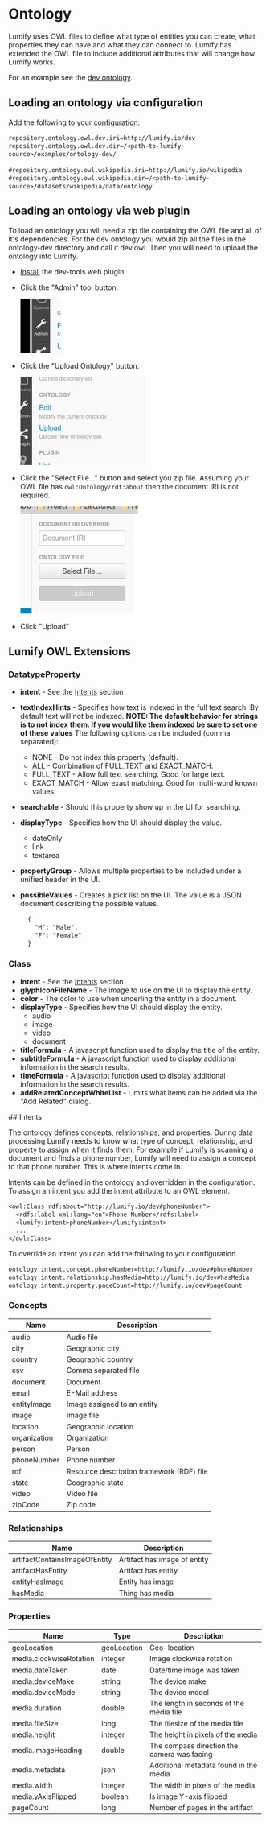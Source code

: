 # Ontology

Lumify uses OWL files to define what type of entities you can create, what properties they can have and what they
can connect to. Lumify has extended the OWL file to include additional attributes that will change how Lumify
works.

For an example see the [dev ontology](../examples/ontology-dev/).

## Loading an ontology via configuration

Add the following to your [configuration](configuration.md):

```
repository.ontology.owl.dev.iri=http://lumify.io/dev
repository.ontology.owl.dev.dir=/<path-to-lumify-source>/examples/ontology-dev/

#repository.ontology.owl.wikipedia.iri=http://lumify.io/wikipedia
#repository.ontology.owl.wikipedia.dir=/<path-to-lumify-source>/datasets/wikipedia/data/ontology
```

## Loading an ontology via web plugin

To load an ontology you will need a zip file containing the OWL file and all of it's dependencies. For the dev
ontology you would zip all the files in the ontology-dev directory and call it dev.owl. Then you will need to upload
the ontology into Lumify.

* [Install](build.md#web-plugin) the dev-tools web plugin.

* Click the "Admin" tool button.

  ![Admin Tool](img/admin.jpg)

* Click the "Upload Ontology" button.

  ![Upload Ontology](img/upload-ontology.jpg)

* Click the "Select File..." button and select you zip file. Assuming your OWL file has `owl:Ontology/rdf:about`
  then the document IRI is not required.

  ![Ontology Select File](img/ontology-select-file.jpg)

* Click "Upload"

## Lumify OWL Extensions

### DatatypeProperty

* **intent** - See the [Intents](#intent) section
* **textIndexHints** - Specifies how text is indexed in the full text search. By default text will not be indexed.
  **NOTE: The default behavior for strings is to not index them. If you would like them indexed be sure to set one
  of these values**
  The following options can be included (comma separated):
  * NONE - Do not index this property (default).
  * ALL - Combination of FULL_TEXT and EXACT_MATCH.
  * FULL_TEXT - Allow full text searching. Good for large text.
  * EXACT_MATCH - Allow exact matching. Good for multi-word known values.
* **searchable** - Should this property show up in the UI for searching.
* **displayType** - Specifies how the UI should display the value.
  * dateOnly
  * link
  * textarea
* **propertyGroup** - Allows multiple properties to be included under a unified header in the UI.
* **possibleValues** - Creates a pick list on the UI. The value is a JSON document describing the possible values.

        {
          "M": "Male",
          "F": "Female"
        }

### Class

* **intent** - See the [Intents](#intent) section
* **glyphIconFileName** - The image to use on the UI to display the entity.
* **color** - The color to use when underling the entity in a document.
* **displayType** - Specifies how the UI should display the entity.
  * audio
  * image
  * video
  * document
* **titleFormula** - A javascript function used to display the title of the entity.
* **subtitleFormula** - A javascript function used to display additional information in the search results.
* **timeFormula** - A javascript function used to display additional information in the search results.
* **addRelatedConceptWhiteList** - Limits what items can be added via the "Add Related" dialog.

<a name="intent"/>
## Intents

The ontology defines concepts, relationships, and properties. During data processing Lumify needs to know
 what type of concept, relationship, and property to assign when it finds them. For example if Lumify is scanning a
 document and finds a phone number, Lumify will need to assign a concept to that phone number. This is where
 intents come in.

Intents can be defined in the ontology and overridden in the configuration. To assign an intent you add the
 intent attribute to an OWL element.

    <owl:Class rdf:about="http://lumify.io/dev#phoneNumber">
      <rdfs:label xml:lang="en">Phone Number</rdfs:label>
      <lumify:intent>phoneNumber</lumify:intent>
      ...
    </owl:Class>

To override an intent you can add the following to your configuration.

    ontology.intent.concept.phoneNumber=http://lumify.io/dev#phoneNumber
    ontology.intent.relationship.hasMedia=http://lumify.io/dev#hasMedia
    ontology.intent.property.pageCount=http://lumify.io/dev#pageCount

### Concepts

| Name         | Description                               |
|--------------|-------------------------------------------|
| audio        | Audio file                                |
| city         | Geographic city                           |
| country      | Geographic country                        |
| csv          | Comma separated file                      |
| document     | Document                                  |
| email        | E-Mail address                            |
| entityImage  | Image assigned to an entity               |
| image        | Image file                                |
| location     | Geographic location                       |
| organization | Organization                              |
| person       | Person                                    |
| phoneNumber  | Phone number                              |
| rdf          | Resource description framework (RDF) file |
| state        | Geographic state                          |
| video        | Video file                                |
| zipCode      | Zip code                                  |

### Relationships

| Name                          | Description                          |
|-------------------------------|--------------------------------------|
| artifactContainsImageOfEntity | Artifact has image of entity         |
| artifactHasEntity             | Artifact has entity                  |
| entityHasImage                | Entity has image                     |
| hasMedia                      | Thing has media                      |

### Properties

| Name                    | Type        | Description                                 |
|-------------------------|-------------|---------------------------------------------|
| geoLocation             | geoLocation | Geo-location                                |
| media.clockwiseRotation | integer     | Image clockwise rotation                    |
| media.dateTaken         | date        | Date/time image was taken                   |
| media.deviceMake        | string      | The device make                             |
| media.deviceModel       | string      | The device model                            |
| media.duration          | double      | The length in seconds of the media file     |
| media.fileSize          | long        | The filesize of the media file              |
| media.height            | integer     | The height in pixels of the media           |
| media.imageHeading      | double      | The compass direction the camera was facing |
| media.metadata          | json        | Additional metadata found in the media      |
| media.width             | integer     | The width in pixels of the media            |
| media.yAxisFlipped      | boolean     | Is image Y-axis flipped                     |
| pageCount               | long        | Number of pages in the artifact             |
